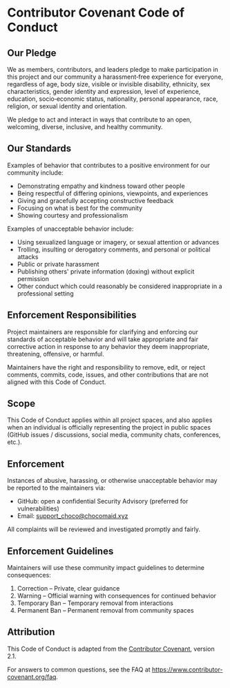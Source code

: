 # Contributor Covenant Code of Conduct

## Our Pledge
We as members, contributors, and leaders pledge to make participation in this project and our community a harassment‑free experience for everyone, regardless of age, body size, visible or invisible disability, ethnicity, sex characteristics, gender identity and expression, level of experience, education, socio‑economic status, nationality, personal appearance, race, religion, or sexual identity and orientation.

We pledge to act and interact in ways that contribute to an open, welcoming, diverse, inclusive, and healthy community.

## Our Standards
Examples of behavior that contributes to a positive environment for our community include:
- Demonstrating empathy and kindness toward other people
- Being respectful of differing opinions, viewpoints, and experiences
- Giving and gracefully accepting constructive feedback
- Focusing on what is best for the community
- Showing courtesy and professionalism

Examples of unacceptable behavior include:
- Using sexualized language or imagery, or sexual attention or advances
- Trolling, insulting or derogatory comments, and personal or political attacks
- Public or private harassment
- Publishing others' private information (doxing) without explicit permission
- Other conduct which could reasonably be considered inappropriate in a professional setting

## Enforcement Responsibilities
Project maintainers are responsible for clarifying and enforcing our standards of acceptable behavior and will take appropriate and fair corrective action in response to any behavior they deem inappropriate, threatening, offensive, or harmful.

Maintainers have the right and responsibility to remove, edit, or reject comments, commits, code, issues, and other contributions that are not aligned with this Code of Conduct.

## Scope
This Code of Conduct applies within all project spaces, and also applies when an individual is officially representing the project in public spaces (GitHub issues / discussions, social media, community chats, conferences, etc.).

## Enforcement
Instances of abusive, harassing, or otherwise unacceptable behavior may be reported to the maintainers via:
- GitHub: open a confidential Security Advisory (preferred for vulnerabilities)
- Email: support_choco@chocomaid.xyz

All complaints will be reviewed and investigated promptly and fairly.

## Enforcement Guidelines
Maintainers will use these community impact guidelines to determine consequences:
1. Correction – Private, clear guidance
2. Warning – Official warning with consequences for continued behavior
3. Temporary Ban – Temporary removal from interactions
4. Permanent Ban – Permanent removal from community spaces

## Attribution
This Code of Conduct is adapted from the [Contributor Covenant][homepage], version 2.1.

For answers to common questions, see the FAQ at https://www.contributor-covenant.org/faq.

[homepage]: https://www.contributor-covenant.org

